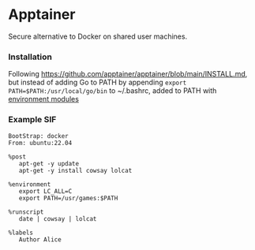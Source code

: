 # Apptainer

Secure alternative to Docker on shared user machines.

### Installation

Following https://github.com/apptainer/apptainer/blob/main/INSTALL.md, but instead of adding Go to PATH by appending `export PATH=$PATH:/usr/local/go/bin` to ~/.bashrc, added to PATH with [environment modules](../environment-modules)

### Example SIF

```shell
BootStrap: docker
From: ubuntu:22.04

%post
   apt-get -y update
   apt-get -y install cowsay lolcat

%environment
   export LC_ALL=C
   export PATH=/usr/games:$PATH

%runscript
   date | cowsay | lolcat

%labels
   Author Alice
```
